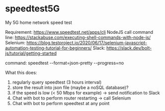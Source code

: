 # speedtest5G
My 5G home network speed test


Requirement:
https://www.speedtest.net/apps/cli
NodeJS call command line: https://stackabuse.com/executing-shell-commands-with-node-js/
Selenium: https://blog.testproject.io/2020/06/17/selenium-javascript-automation-testing-tutorial-for-beginners/
Slack: https://slack.dev/bolt-js/tutorial/getting-started

command: speedtest --format=json-pretty --progress=no

What this does:
1. regularly query speedtest (3 hours interval)
2. store the result into json file (maybe a noSQL database)?
3. if the speed is low (< 50 Mbps for example) -> send notification to Slack
4. Chat with bot to perform router restarting -> call Selenium
5. Chat with bot to perform speedtest at any point